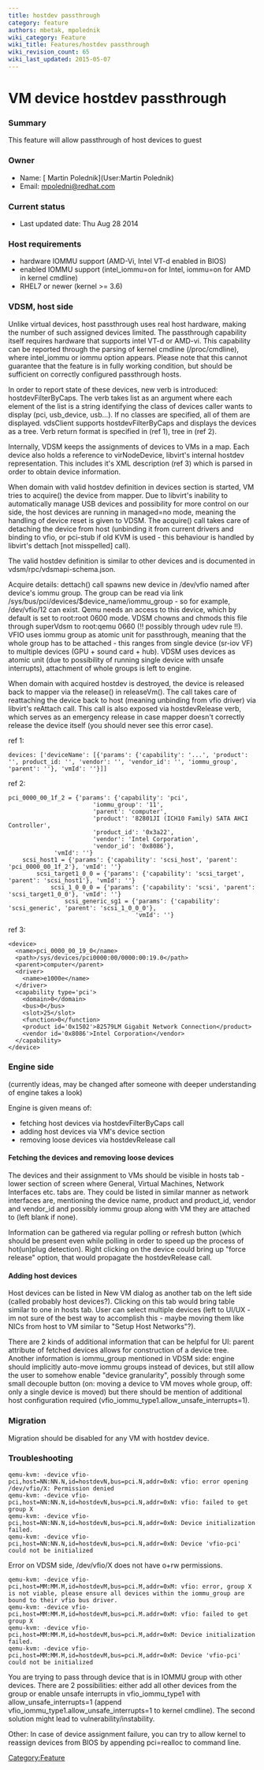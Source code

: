 ```yaml
---
title: hostdev passthrough
category: feature
authors: mbetak, mpolednik
wiki_category: Feature
wiki_title: Features/hostdev passthrough
wiki_revision_count: 65
wiki_last_updated: 2015-05-07
---
```


# VM device hostdev passthrough

### Summary

This feature will allow passthrough of host devices to guest

### Owner

*   Name: [ Martin Polednik](User:Martin Polednik)
*   Email: <mpoledni@redhat.com>

### Current status

*   Last updated date: Thu Aug 28 2014

### Host requirements

*   hardware IOMMU support (AMD-Vi, Intel VT-d enabled in BIOS)
*   enabled IOMMU support (intel_iommu=on for Intel, iommu=on for AMD in kernel cmdline)
*   RHEL7 or newer (kernel >= 3.6)

### VDSM, host side

Unlike virtual devices, host passthrough uses real host hardware, making the number of such assigned devices limited. The passthrough capability itself requires hardware that supports intel VT-d or AMD-vi. This capability can be reported through the parsing of kernel cmdline (/proc/cmdline), where intel_iommu or iommu option appears. Please note that this cannot guarantee that the feature is in fully working condition, but should be sufficient on correctly configured passthrough hosts.

In order to report state of these devices, new verb is introduced: hostdevFilterByCaps. The verb takes list as an argument where each element of the list is a string identifying the class of devices caller wants to display (pci, usb_device, usb...). If no classes are specified, all of them are displayed. vdsClient supports hostdevFilterByCaps and displays the devices as a tree. Verb return format is specified in (ref 1), tree in (ref 2).

Internally, VDSM keeps the assignments of devices to VMs in a map. Each device also holds a reference to virNodeDevice, libvirt's internal hostdev representation. This includes it's XML description (ref 3) which is parsed in order to obtain device information.

When domain with valid hostdev definition in devices section is started, VM tries to acquire() the device from mapper. Due to libvirt's inability to automatically manage USB devices and possibility for more control on our side, the host devices are running in managed=no mode, meaning the handling of device reset is given to VDSM. The acquire() call takes care of detaching the device from host (unbinding it from current drivers and binding to vfio, or pci-stub if old KVM is used - this behaviour is handled by libvirt's dettach [not misspelled] call).

The valid hostdev definition is similar to other devices and is documented in vdsm/rpc/vdsmapi-schema.json.

Acquire details: dettach() call spawns new device in /dev/vfio named after device's iommu group. The group can be read via link /sys/bus/pci/devices/$device_name/iommu_group - so for example, /dev/vfio/12 can exist. Qemu needs an access to this device, which by default is set to root:root 0600 mode. VDSM chowns and chmods this file through superVdsm to root:qemu 0660 (!! possibly through udev rule !!). VFIO uses iommu group as atomic unit for passthrough, meaning that the whole group has to be attached - this ranges from single device (sr-iov VF) to multiple devices (GPU + sound card + hub). VDSM uses devices as atomic unit (due to possibility of running single device with unsafe interrupts), attachment of whole groups is left to engine.

When domain with acquired hostdev is destroyed, the device is released back to mapper via the release() in releaseVm(). The call takes care of reattaching the device back to host (meaning unbinding from vfio driver) via libvirt's reAttach call. This call is also exposed via hostdevRelease verb, which serves as an emergency release in case mapper doesn't correctly release the device itself (you should never see this error case).

ref 1:

    devices: ['deviceName': [{'params': {'capability': '...', 'product': '', product_id: '', 'vendor': '', 'vendor_id': '', 'iommu_group', 'parent': ''}, 'vmId': ''}]]

ref 2:

    pci_0000_00_1f_2 = {'params': {'capability': 'pci',
                            'iommu_group': '11',
                            'parent': 'computer',
                            'product': '82801JI (ICH10 Family) SATA AHCI Controller',
                            'product_id': '0x3a22',
                            'vendor': 'Intel Corporation',
                            'vendor_id': '0x8086'},
                 'vmId': ''}
        scsi_host1 = {'params': {'capability': 'scsi_host', 'parent': 'pci_0000_00_1f_2'}, 'vmId': ''}
            scsi_target1_0_0 = {'params': {'capability': 'scsi_target', 'parent': 'scsi_host1'}, 'vmId': ''}
                scsi_1_0_0_0 = {'params': {'capability': 'scsi', 'parent': 'scsi_target1_0_0'}, 'vmId': ''}
                    scsi_generic_sg1 = {'params': {'capability': 'scsi_generic', 'parent': 'scsi_1_0_0_0'},
                                        'vmId': ''}

ref 3:

    <device>
      <name>pci_0000_00_19_0</name>
      <path>/sys/devices/pci0000:00/0000:00:19.0</path>
      <parent>computer</parent>
      <driver>
        <name>e1000e</name>
      </driver>
      <capability type='pci'>
        <domain>0</domain>
        <bus>0</bus>
        <slot>25</slot>
        <function>0</function>
        <product id='0x1502'>82579LM Gigabit Network Connection</product>
        <vendor id='0x8086'>Intel Corporation</vendor>
      </capability>
    </device>

### Engine side

(currently ideas, may be changed after someone with deeper understanding of engine takes a look)

Engine is given means of:

*   fetching host devices via hostdevFilterByCaps call
*   adding host devices via VM's device section
*   removing loose devices via hostdevRelease call

#### Fetching the devices and removing loose devices

The devices and their assignment to VMs should be visible in hosts tab - lower section of screen where General, Virtual Machines, Network Interfaces etc. tabs are. They could be listed in similar manner as network interfaces are, mentioning the device name, product and product_id, vendor and vendor_id and possibly iommu group along with VM they are attached to (left blank if none).

Information can be gathered via regular polling or refresh button (which should be present even while polling in order to speed up the process of hot(un)plug detection). Right clicking on the device could bring up "force release" option, that would propagate the hostdevRelease call.

#### Adding host devices

Host devices can be listed in New VM dialog as another tab on the left side (called probably host devices?). Clicking on this tab would bring table similar to one in hosts tab. User can select multiple devices (left to UI/UX - im not sure of the best way to accomplish this - maybe moving them like NICs from host to VM similar to "Setup Host Networks"?).

There are 2 kinds of additional information that can be helpful for UI: parent attribute of fetched devices allows for construction of a device tree. Another information is iommu_group mentioned in VDSM side: engine should implicitly auto-move iommu groups instead of devices, but still allow the user to somehow enable "device granularity", possibly through some small decouple button (on: moving a device to VM moves whole group, off: only a single device is moved) but there should be mention of additional host configuration required (vfio_iommu_type1.allow_unsafe_interrupts=1).

### Migration

Migration should be disabled for any VM with hostdev device.

### Troubleshooting

    qemu-kvm: -device vfio-pci,host=NN:NN.N,id=hostdevN,bus=pci.N,addr=0xN: vfio: error opening /dev/vfio/X: Permission denied
    qemu-kvm: -device vfio-pci,host=NN:NN.N,id=hostdevN,bus=pci.N,addr=0xN: vfio: failed to get group X
    qemu-kvm: -device vfio-pci,host=NN:NN.N,id=hostdevN,bus=pci.N,addr=0xN: Device initialization failed.
    qemu-kvm: -device vfio-pci,host=NN:NN.N,id=hostdevN,bus=pci.N,addr=0xN: Device 'vfio-pci' could not be initialized

Error on VDSM side, /dev/vfio/X does not have o+rw permissions.

    qemu-kvm: -device vfio-pci,host=MM:MM.M,id=hostdevM,bus=pci.M,addr=0xM: vfio: error, group X is not viable, please ensure all devices within the iommu_group are bound to their vfio bus driver.
    qemu-kvm: -device vfio-pci,host=MM:MM.M,id=hostdevM,bus=pci.M.addr=0xM: vfio: failed to get group X
    qemu-kvm: -device vfio-pci,host=MM:MM.M,id=hostdevM,bus=pci.M,addr=0xM: Device initialization failed.
    qemu-kvm: -device vfio-pci,host=MM:MM.M,id=hostdevM,bus=pci.M,addr=0xM: Device 'vfio-pci' could not be initialized

You are trying to pass through device that is in IOMMU group with other devices. There are 2 possibilities: either add all other devices from the group or enable unsafe interrupts in vfio_iommu_type1 with allow_unsafe_interrupts=1 (append vfio_iommu_type1.allow_unsafe_interrupts=1 to kernel cmdline). The second solution might lead to vulnerability/instability.

Other: In case of device assignment failure, you can try to allow kernel to reassign devices from BIOS by appending pci=realloc to command line.

<Category:Feature>
